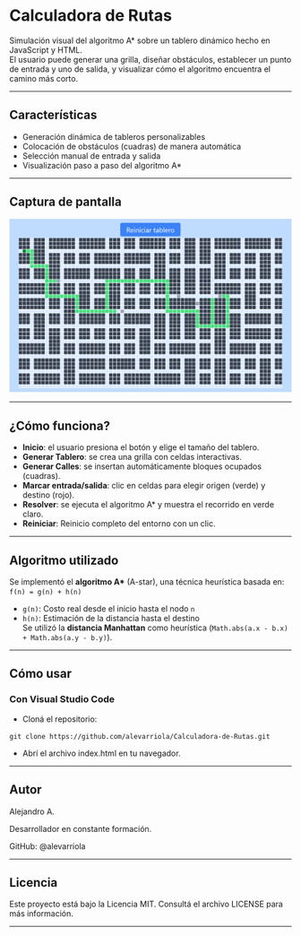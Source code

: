 # Calculadora de Rutas

Simulación visual del algoritmo A* sobre un tablero dinámico hecho en JavaScript y HTML.  
El usuario puede generar una grilla, diseñar obstáculos, establecer un punto de entrada y uno de salida, y visualizar cómo el algoritmo encuentra el camino más corto.

---

## Características

-  Generación dinámica de tableros personalizables
-  Colocación de obstáculos (cuadras) de manera automática
-  Selección manual de entrada y salida
-  Visualización paso a paso del algoritmo A*

---

## Captura de pantalla

<img src="https://github.com/alevarriola/Calculadora-de-Rutas/blob/main/img/captura.png" alt="Captura del simulador" width="600" />

---

## ¿Cómo funciona?

-  **Inicio**: el usuario presiona el botón y elige el tamaño del tablero.
-  **Generar Tablero**: se crea una grilla con celdas interactivas.
-  **Generar Calles**: se insertan automáticamente bloques ocupados (cuadras).
-  **Marcar entrada/salida**: clic en celdas para elegir origen (verde) y destino (rojo).
-  **Resolver**: se ejecuta el algoritmo A* y muestra el recorrido en verde claro.
-  **Reiniciar**: Reinicio completo del entorno con un clic.

---

##  Algoritmo utilizado

Se implementó el **algoritmo A\*** (A-star), una técnica heurística basada en:
`f(n) = g(n) + h(n)`
- `g(n)`: Costo real desde el inicio hasta el nodo `n`
- `h(n)`: Estimación de la distancia hasta el destino  
Se utilizó la **distancia Manhattan** como heurística (`Math.abs(a.x - b.x) + Math.abs(a.y - b.y)`).

---
##  Cómo usar
### Con Visual Studio Code

- Cloná el repositorio:

```
git clone https://github.com/alevarriola/Calculadora-de-Rutas.git 
```
- Abrí el archivo index.html en tu navegador.

---

## Autor

Alejandro A.

Desarrollador en constante formación.

GitHub: @alevarriola

---

## Licencia

Este proyecto está bajo la Licencia MIT.
Consultá el archivo LICENSE para más información.

---
